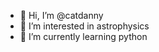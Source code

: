- 👋 Hi, I’m @catdanny
- 👀 I’m interested in astrophysics
- 🌱 I’m currently learning python

<!---
catdanny/catdanny is a ✨ special ✨ repository because its `README.md` (this file) appears on your GitHub profile.
You can click the Preview link to take a look at your changes.
--->
